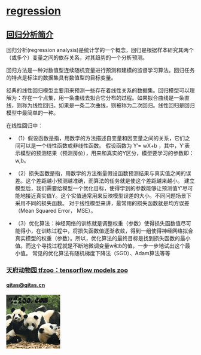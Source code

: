 ﻿# [regression](https://github.com/tfzoo/regression) 

## [回归分析简介](https://github.com/tfzoo/regression/wiki) 

回归分析(regression analysis)是统计学的一个概念，回归是根据样本研究其两个（或多个）变量之间的依存关系，对其趋势的一个分析预测。

回归方法是一种对数值型连续随机变量进行预测和建模的监督学习算法。回归任务的特点是标注的数据集具有数值型的目标变量。

经典的线性回归模型主要用来预测一些存在着线性关系的数据集。回归模型可以理解为：存在一个点集，用一条曲线去拟合它分布的过程。如果拟合曲线是一条直线，则称为线性回归。如果是一条二次曲线，则被称为二次回归。线性回归是回归模型中最简单的一种。

在线性回归中：

* （1）假设函数是指，用数学的方法描述自变量和因变量之间的关系，它们之间可以是一个线性函数或非线性函数。 假设函数为 Y’= wX+b ，其中，Y’表示模型的预测结果（预测房价），用来和真实的Y区分，模型要学习的参数即：w,b。

* （2）损失函数是指，用数学的方法衡量假设函数预测结果与真实值之间的误差。这个差距越小预测越准确，而算法的任务就是使这个差距越来越小。 建立模型后，我们需要给模型一个优化目标，使得学到的参数能够让预测值Y’尽可能地接近真实值Y。这个实值通常用来反映模型误差的大小。不同问题场景下采用不同的损失函数。 对于线性模型来讲，最常用的损失函数就是均方误差（Mean Squared Error， MSE）。

* （3）优化算法：神经网络的训练就是调整权重（参数）使得损失函数值尽可能得小，在训练过程中，将损失函数值逐渐收敛，得到一组使得神经网络拟合真实模型的权重（参数）。所以，优化算法的最终目标是找到损失函数的最小值。而这个寻找过程就是不断地微调变量w和b的值，一步一步地试出这个最小值。 常见的优化算法有随机梯度下降法（SGD）、Adam算法等等

###  [天府动物园 tfzoo：tensorflow models zoo](http://www.tfzoo.com)
####   qitas@qitas.cn
[![sites](tfzoo/tfzoo.png)](http://www.tfzoo.com)